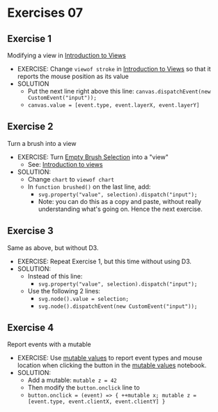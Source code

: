 # Exercises 07

## Exercise 1

Modifying a view in [Introduction to Views](https://observablehq.com/@observablehq/introduction-to-views)

* EXERCISE: Change `viewof stroke` in [Introduction to Views](https://observablehq.com/@observablehq/introduction-to-views) so that it reports the mouse position as its value
* SOLUTION
  * Put the next line right above this line: `canvas.dispatchEvent(new CustomEvent("input"));`
  * `canvas.value = [event.type, event.layerX, event.layerY]`

## Exercise 2

Turn a brush into a view

* EXERCISE: Turn [Empty Brush Selection](https://observablehq.com/@d3/empty-brush-selection) into a "view"
  * See: [Introduction to views](https://observablehq.com/@observablehq/introduction-to-views)
* SOLUTION:
  * Change `chart` to `viewof chart`
  * In `function brushed()` on the last line, add:
    * `svg.property("value", selection).dispatch("input");`
    * Note: you can do this as a copy and paste, without really understanding what's going on. Hence the next exercise.

## Exercise 3

Same as above, but without D3.

* EXERCISE: Repeat Exercise 1, but this time without using D3.
* SOLUTION:
  * Instead of this line:
    * `svg.property("value", selection).dispatch("input");`
  * Use the following 2 lines:
    * `svg.node().value = selection;`
    * `svg.node().dispatchEvent(new CustomEvent("input"));`

## Exercise 4

Report events with a mutable

* EXERCISE: Use [mutable values](https://observablehq.com/@mbostock/mutable-values) to report event types and mouse location when clicking the button in the [mutable values](https://observablehq.com/@mbostock/mutable-values) notebook.
* SOLUTION:
  * Add a mutable: `mutable z = 42`
  * Then modify the `button.onclick` line to
  * `button.onclick = (event) => { ++mutable x; mutable z = [event.type, event.clientX, event.clientY] }`
